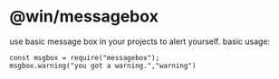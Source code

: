 # @win/messagebox
use basic message box in your projects to alert yourself.
basic usage:
```
const msgbox = require("messagebox");
msgbox.warning("you got a warning.","warning")
```
